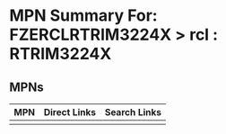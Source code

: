 



# MPN Summary For: FZERCLRTRIM3224X > rcl : RTRIM3224X

## MPNs
  

|MPN|Direct Links|Search Links|
| :--- | :--- | :--- |
||||
